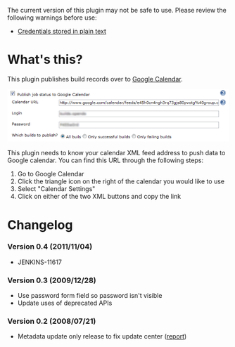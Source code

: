 The current version of this plugin may not be safe to use. Please review
the following warnings before use:

-   [Credentials stored in plain
    text](https://jenkins.io/security/advisory/2019-09-25/#SECURITY-1572)

# What's this?

This plugin publishes build records over to [Google
Calendar](http://www.google.com/calendar/).

  
![](docs/images/hudson-gcal-plugin-config.png)  

This plugin needs to know your calendar XML feed address to push data to
Google calendar. You can find this URL through the following steps:

1.  Go to Google Calendar
2.  Click the triangle icon on the right of the calendar you would like
    to use
3.  Select "Calendar Settings"
4.  Click on either of the two XML buttons and copy the link

# Changelog

### Version 0.4 (2011/11/04)

-   JENKINS-11617

### Version 0.3 (2009/12/28)

-   Use password form field so password isn't visible
-   Update uses of deprecated APIs

### Version 0.2 (2008/07/21)

-   Metadata update only release to fix update center
    ([report](http://www.nabble.com/How-to-install-Locale-plugin--Google-calendar-plugin-is-installed-instead.-tt18564660.html))
